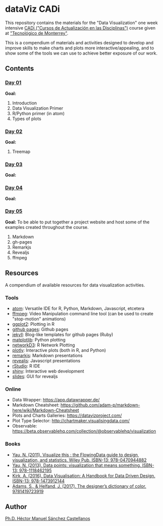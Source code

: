 # dataViz CADi

This repository contains the materials for the "Data Visualization" one week intensive [CADi ("Cursos de Actualización en las Disciplinas")](http://sitios.itesm.mx/va/capacitacion/1_2.html) course given at ["Tecnológico de Monterrey"](https://tec.mx/es).

This is a compendium of materials and activities designed to develop and improve skills to make charts and plots more interactive/appealing, and to show some of the tools we can use to achieve better exposure of our work.

## Contents

### [Day 01](https://github.com/Chipdelmal/dataViz_CADi/tree/master/Day01)

<b>Goal:</b>

1. Introduction
2. Data Visualization Primer
3. R/Python primer (in atom)
4. Types of plots

### [Day 02](https://github.com/Chipdelmal/dataViz_CADi/tree/master/Day02)

<b>Goal:</b>

1. Treemap

### [Day 03](https://github.com/Chipdelmal/dataViz_CADi/tree/master/Day03)

<b>Goal:</b>

### [Day 04](https://github.com/Chipdelmal/dataViz_CADi/tree/master/Day04)

<b>Goal:</b>

### [Day 05](https://github.com/Chipdelmal/dataViz_CADi/tree/master/Day05)

<b>Goal:</b> To be able to put together a project website and host some of the examples created throughout the course.

1. Markdown
2. gh-pages
3. Remarkjs
4. Revealjs
5. ffmpeg

## Resources

A compendium of available resources for data visualization activities.

### Tools

* [atom](https://atom.io/): Versatile IDE for R, Python, Markdown, Javascript, etcetera
* [ffmpeg](https://www.ffmpeg.org/): Video Manipulation command line tool (can be used to create "stop-motion" animations)
* [ggplot2](https://cran.r-project.org/web/packages/ggplot2/ggplot2.pdf): Plotting in R
* [github pages](https://pages.github.com/): Github pages
* [jekyll](https://jekyllrb.com/): Blog-like templates for github pages (Ruby)
* [matplotlib](https://matplotlib.org/): Python plotting
* [networkD3](https://christophergandrud.github.io/networkD3/): R Network Plotting
* [plotly](https://plot.ly/): Interactive plots (both in R, and Python)
* [remarkjs](https://github.com/gnab/remark): Markdown presentations
* [revealjs](https://revealjs.com/#/): Javascript presentations
* [rStudio](https://www.rstudio.com/): R IDE
* [shiny](http://shiny.rstudio.com/): Interactive web development
* [slides](https://slides.com/): GUI for revealjs


### Online

* Data Wrapper: https://app.datawrapper.de/
* Markdown Cheatsheet: https://github.com/adam-p/markdown-here/wiki/Markdown-Cheatsheet
* Plots and Charts Galleries: https://datavizproject.com/
* Plot Type Selector: http://chartmaker.visualisingdata.com/
* Observable: https://beta.observablehq.com/collection/@observablehq/visualization


### Books

* [Yau, N. (2011). Visualize this : the FlowingData guide to design, visualization, and statistics. Wiley Pub. ISBN-13: 978-0470944882](https://flowingdata.com/books/)
* [Yau, N. (2013). Data points: visualization that means something. ISBN-13: 978-1118462195](https://flowingdata.com/books/)
* [Kirk, A. (2016). Data Visualisation: A Handbook for Data Driven Design. ISBN-13: 978-1473912144](http://www.visualisingdata.com/book/)
* [Adams, S., & Helfand, J. (2017). The designer’s dictionary of color. 9781419723919](https://www.amazon.com/Designers-Dictionary-Color-Sean-Adams/dp/141972391X/ref=sr_1_1?ie=UTF8&qid=1540755233&sr=8-1&keywords=the+designers+dictionary+of+color)


## Author

[Ph.D. Héctor Manuel Sánchez Castellanos](https://chipdelmal.github.io/)
